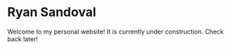 # Ryan Sandoval

Welcome to my personal website!
It is currently under construction. Check back later!

